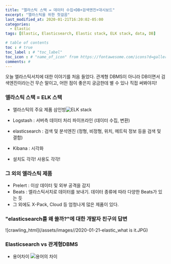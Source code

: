 ```yaml
---
title: "엘라스틱 스택 = 데이터 수집+DB+검색엔진+대시보드"
excerpt: "엘라스틱을 위한 첫걸음"
last_modified_at: 2020-01-21T16:20:02-05:00
categories:
  - Elastic
tags: [Elastic, Elasticsearch, Elastic stack, ELK stack, data, DB]

# table of contents
toc : # true
toc_label : # "toc_label"
toc_icon : # "name_of_icon" from https://fontawesome.com/icons?d=gallery&s=solid&m=free
comments: # 
---
```


오늘 엘라스틱서치에 대한 이야기를 처음 들었다.
관계형 DBMS이 아니라 DB이면서 검색엔진이라는건 무슨 말이고, 어떤 점이 좋은지 궁금한데 별 수 있나 직접 써봐야지!



### 엘라스틱 스택 = ELK 스택

- 엘라스틱의 주요 제품 삼인방![ELK stack](https://d1jnx9ba8s6j9r.cloudfront.net/blog/wp-content/uploads/2017/11/2-2.png)
- Logstash : 서버측 데이터 처리 파이프라인 (데이터 수집, 변환)
- elasticsearch : 검색 및 분석엔진 (정형, 비정형, 위치, 메트릭 정보 등을 검색 및 결합)
- Kibana : 시각화

- 설치도 각각! 사용도 각각!



### 그 외의 엘라스틱 제품

- Prelert : 이상 데이터 및 외부 공격을 감지
- Beats : 엘라스틱서치로 데이터를 보내기. 데이터 종류에 따라 다양한 Beats가 있는 듯
- 그 외에도 X-Pack, Cloud 등 엄청나게 많은 제품이 있다.



###  "elasticsearch를 왜 쓸까?"에 대한 개발자 친구의 답변

![crawling_html](/assets/images//2020-01-21-elastic_what is it.JPG)



### Elasticsearch vs 관계형DBMS

- 용어차이 ![용어의 차이](https://d1jnx9ba8s6j9r.cloudfront.net/blog/wp-content/uploads/2017/11/10-1.png)
